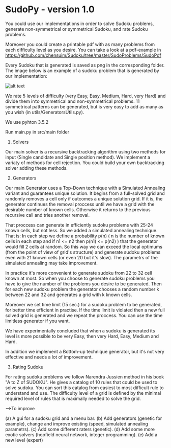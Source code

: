 # SudoPy - version 1.0

You could use our implementations in order to solve Sudoku problems, generate non-symmetrical or symmetrical Sudoku, and rate Sudoku problems.

Moreover you could create a printable pdf with as many problems from each difficulty level as you desire. You can take a look at a pdf-example in https://github.com/chensuim/Sudoku/tree/master/SudoProblems/SudoPdf

Every Sudoku that is generated is saved as png in the corresponding folder. The image below is an example of a sudoku problem that is generated by our implementation:

![alt text](https://github.com/chensuim/Sudoku/blob/master/SudoProblems/NonSymmetrical/VeryHard/Prob225.png)

We rate 5 levels of difficulty (very Easy, Easy, Medium, Hard, very Hard) and divide them inτο symmetrical and non-symmetrical problems. 11 symmetrical patterns can be generated, but is very easy to add as many as you wish (in utils/GeneratorsUtils.py).

We use pyhton 3.5.2

Run main.py in src/main folder


1. Solvers

Our main solver is a recursive backtracking algorithm using two methods for input (Single candidate and Single position method). We implement a variaty of methods for cell rejection. You could build your own backtracking solver adding these methods.


2. Generators

Our main Generator uses a Top-Down technique with a Simulated Annealing variant and guarantees unique solution. It begins from a full-solved grid and randomly removes a cell only if outcomes a unique solution grid. If it is, the generator continues the removal proccess until we have a grid with the desirable number of known cells. Otherwise it returns to the previous recursive call and tries another removal.

That proccess can generate in efficiently sudoku problems with 25-24 known cells, but not less. So we added a simulated annealing technique. That is: In each step we define a probability p(n) ( n is the number of known cells in each step and if n1 <= n2 then p(n1) <= p(n2) ) that the generator would fill 2 cells at random. So this way we can exceed the local optimums (from the point of view of grid's structure) and generate sudoku problems even with 21 known cells (or even 20 but it's slow). The parametrs of the simulated annealing may take improvement.

In practice it's more convenient to generate sudoku from 22 to 32 cell known at most. So when you choose to generate sudoku problems you have to give the number of the problems you desire to be generated. Then for each new sudoku problem the generator chooses a random number k between 22 and 32 and generates a grid with k known cells.

Moreover we set time limit (15 sec.) for a sudoku problem to be generated, for better time efficient in practise. If the time limit is violated then a new full solved grid is generated and we repeat the proccess. You can use the time limitless generator if you want.

We have experimentally concluded that when a sudoku is generated its level is more possible to be very Easy, then very Hard, Easy, Medium and Hard.

In addition we implement a Bottom-up technique generator, but it's not very effective and needs a lot of improvement.


3. Rating Sudoku

For rating sudoku problems we follow Narendra Jussien method in his book "A to Z of SUDOKU". He gives a catalog of 10 rules that could be used to solve sudoku. You can sort this catalog from easiest to most difficult rule to understand and use. The difficulty level of a grid is defined by the  minimal required level of rules that is maximally needed to solve the grid.


-->To improve

(a) A gui for a sudoku grid and a menu bar. 
(b) Add generators (genetic for example), change and improve existing (speed, simulated annealing parametrs). 
(c) Add some different raters (genetic). 
(d) Add some more exotic solvers (hopfield neural network, integer programming). 
(e) Add a new level (expert)

